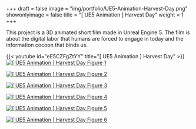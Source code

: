 +++
draft = false
image = "img/portfolio/UE5-Animation-Harvest-Day.png"
showonlyimage = false
title = "[ UE5 Animation ] Harvest Day"
weight = 1
+++

This project is a 3D animated short film made in Unreal Engine 5. The film is about the digital labor that humans are forced to engage in today and the information cocoon that binds us.

{{< youtube id="eE5CZFgZtYY" title="[ UE5 Animation ] Harvest Day" >}}
\
[![\[ UE5 Animation \] Harvest Day Figure 1][1]][1]

[![\[ UE5 Animation \] Harvest Day Figure 2][2]][2]

[![\[ UE5 Animation \] Harvest Day Figure 3][3]][3]

[![\[ UE5 Animation \] Harvest Day Figure 4][4]][4]

[![\[ UE5 Animation \] Harvest Day Figure 5][5]][5]

[![\[ UE5 Animation \] Harvest Day Figure 6][6]][6]

[1]: /img/portfolio/UE5-Animation-Harvest-Day-1.jpg
[2]: /img/portfolio/UE5-Animation-Harvest-Day-2.jpg
[3]: /img/portfolio/UE5-Animation-Harvest-Day-3.jpg
[4]: /img/portfolio/UE5-Animation-Harvest-Day-4.jpg
[5]: /img/portfolio/UE5-Animation-Harvest-Day-5.jpg
[6]: /img/portfolio/UE5-Animation-Harvest-Day-6.jpg

